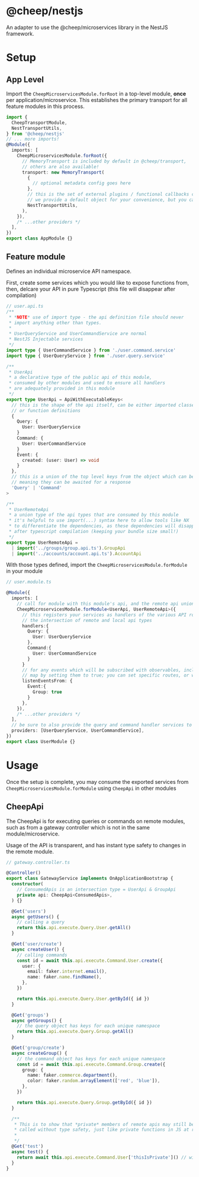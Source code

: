 # @cheep/nestjs

An adapter to use the @cheep/microservices library in the NestJS framework.

# Setup

## App Level

Import the `CheepMicroservicesModule.forRoot` in a top-level module, **once** per application/microservice. This establishes the primary transport for all feature modules in this process.

```ts
import {
  CheepTransportModule,
  NestTransportUtils,
} from '@cheep/nestjs'
// ... more imports!
@Module({
  imports: [
    CheepMicroservicesModule.forRoot({
      // MemoryTransport is included by default in @cheep/transport,
      // others are also available!
      transport: new MemoryTransport(
        {
          // optional metadata config goes here
        },
        // this is the set of external plugins / functional callbacks cheep will utilise
        // we provide a default object for your convenience, but you can override it
        NestTransportUtils,
      ),
    }),
    /* ...other providers */
  ],
})
export class AppModule {}
```

## Feature module

Defines an individual microservice API namespace.

First, create some services which you would like to expose functions from,
then, delcare your API in pure Typescript (this file will disappear after compilation)

```ts
// user.api.ts
/**
 * *NOTE* use of import type - the api definition file should never
 * import anything other than types.
 *
 * UserQueryService and UserCommandService are normal
 * NestJS Injectable services
 */
import type { UserCommandService } from './user.command.service'
import type { UserQueryService } from './user.query.service'

/**
 * UserApi
 * a declarative type of the public api of this module,
 * consumed by other modules and used to ensure all handlers
 * are adequately provided in this module
 */
export type UserApi = ApiWithExecutableKeys<
  // this is the shape of the api itself, can be either imported classes
  // or function definitions
  {
    Query: {
      User: UserQueryService
    }
    Command: {
      User: UserCommandService
    }
    Event: {
      created: (user: User) => void
    }
  },
  // this is a union of the top level keys from the object which can be "executed",
  // meaning they can be awaited for a response
  'Query' | 'Command'
>

/**
 * UserRemoteApi
 * a union type of the api types that are consumed by this module
 * it's helpful to use import(...) syntax here to allow tools like NX
 * to differentiate the dependencies, as these dependencies will disappear
 * after typescript compilation (keeping your bundle size small!)
 */
export type UserRemoteApi =
  | import('../groups/group.api.ts').GroupApi
  | import('../accounts/account.api.ts').AccountApi
```

With those types defined, import the `CheepMicroservicesModule.forModule` in your module

```ts
// user.module.ts

@Module({
  imports: [
    // call for module with this module's api, and the remote api union to be consumed
    CheepMicroservicesModule.forModule<UserApi, UserRemoteApi>({
      // this registers your services as handlers of the various API routes available from
      // the intersection of remote and local api types
      handlers:{
        Query: {
          User: UserQueryService
        },
        Command:{
          User: UserCommandService
        }
      }
      // for any events which will be subscribed with observables, include them in this
      // map by setting them to true; you can set specific routes, or whole subtrees
      listenEventsFrom: {
        Event:{
          Group: true
        }
      },
    }),
    /* ...other providers */
  ],
  // be sure to also provide the query and command handler services to Nest!
  providers: [UserQueryService, UserCommandService],
})
export class UserModule {}
```

# Usage

Once the setup is complete, you may consume the exported services from `CheepMicroservicesModule.forModule` using `CheepApi` in other modules

## CheepApi

The CheepApi is for executing queries or commands on remote modules, such as from
a gateway controller which is not in the same module/microservice.

Usage of the API is transparent, and has instant type safety to changes in the
remote module.

```ts
// gateway.controller.ts

@Controller()
export class GatewayService implements OnApplicationBootstrap {
  constructor(
    // ConsumedApis is an intersection type = UserApi & GroupApi
    private api: CheepApi<ConsumedApis>,
  ) {}

  @Get('users')
  async getUsers() {
    // calling a query
    return this.api.execute.Query.User.getAll()
  }

  @Get('user/create')
  async createUser() {
    // calling commands
    const id = await this.api.execute.Command.User.create({
      user: {
        email: faker.internet.email(),
        name: faker.name.findName(),
      },
    })

    return this.api.execute.Query.User.getById({ id })
  }

  @Get('groups')
  async getGroups() {
    // the query object has keys for each unique namespace
    return this.api.execute.Query.Group.getAll()
  }

  @Get('group/create')
  async createGroup() {
    // the command object has keys for each unique namespace
    const id = await this.api.execute.Command.Group.create({
      group: {
        name: faker.commerce.department(),
        color: faker.random.arrayElement(['red', 'blue']),
      },
    })

    return this.api.execute.Query.Group.getById({ id })
  }

  /**
   * This is to show that *private* members of remote apis may still be
   * called without type safety, just like private functions in JS at runtime
   *
   */
  @Get('test')
  async test() {
    return await this.api.execute.Command.User['thisIsPrivate']() // will be *any*
  }
}
```
